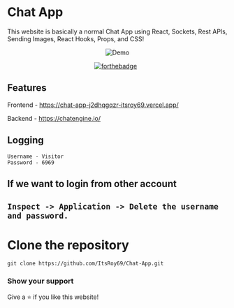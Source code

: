 # Chat App

This website is basically a normal Chat App using React, Sockets, Rest APIs, Sending Images, React Hooks, Props, and CSS!
<div align="center">
  <img alt="Demo" src="https://user-images.githubusercontent.com/78967360/168622009-8dd3c4ec-d188-484d-bdb5-9fcdd28e3821.png" />

</div>
<center>

[![forthebadge](https://forthebadge.com/images/badges/built-with-love.svg)](https://forthebadge.com) &nbsp;

</center>

## Features

Frontend - https://chat-app-j2dhqgqzr-itsroy69.vercel.app/

Backend - https://chatengine.io/

## Logging

```
Username - Visitor
Password - 6969
```

## If we want to login  from other account

```Inspect -> Application -> Delete the username and password.```
--------------------------------------------------------


# Clone the repository
`git clone https://github.com/ItsRoy69/Chat-App.git`

### Show your support

Give a ⭐ if you like this website!
